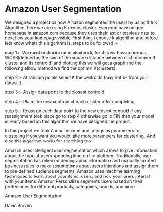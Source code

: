 # Amazon User Segmentation
We designed a project on how Amazon segmented the users by using the K Algorithm.
here we are using K means cluster.
Everyone have unique homepage in amazon.com because they uses their last or previous data to next how your homepage visible.
First thing i choose k algorithm and before lets know whats this algorithm is,
steps to be followed :-

step 1 :- We need to decide no of clusters k, for this we have a formula WCSS(defined as the sum of the square distance between each member if cluster and its centroid) and plotting this we will get a graph and the following elbow method we find the optimal K(clusters).

step 2 :- At random points select K the centroids (may not be from your dataset).

step 3 :- Assign data point to the closest centroid.

step 4 :- Place the new centroid of each cluster after completing.

step 5 :- Reassign each data point to the new closest centroid if any reassignment took place go to step 4 otherwise go to FIN then your model is ready based on this algorithm we have designed the project.

In this project we took Annual income and ratings as parameters for clustering if you want you would take more parameters for clustering..
And also this algorithm works for searching too.

Amazon uses intelligent user segmentation which allows to give information about the type of users spending time on the platform. Traditionally, user segmentation has relied on demographic information and manually curated business rules to make assumptions about users intentions and assign them to pre-defined audience segments. Amazon uses machine learning techniques to learn about your items, users, and how your users interact with your items. Amazon Personalize segments users based on their preferences for different products, categories, brands, and more.

Amazon User Segmentation 

Davin Braven
